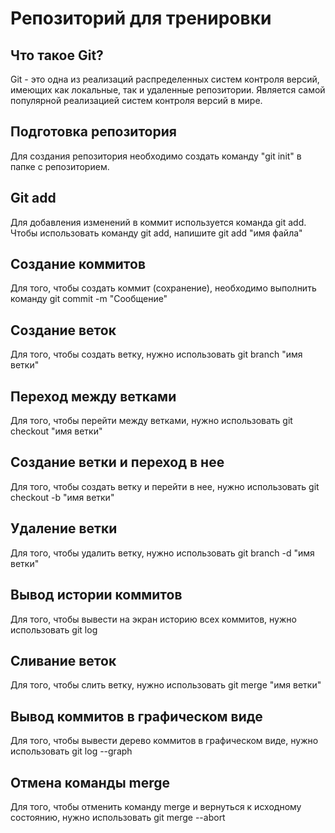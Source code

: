 # Репозиторий для тренировки

## Что такое Git?
Git - это одна из реализаций распределенных систем контроля версий, имеющих как локальные, так и удаленные репозитории. 
Является самой популярной реализацией систем контроля версий в мире.

## Подготовка репозитория
Для создания репозитория необходимо создать команду "git init" в папке с репозиторием.

## Git add
Для добавления изменений в коммит используется команда git add. Чтобы использовать команду git add, напишите git add "имя файла"

## Создание коммитов
Для того, чтобы создать коммит (сохранение), необходимо выполнить команду git commit -m "Сообщение"

## Создание веток
Для того, чтобы создать ветку, нужно использовать git branch "имя ветки"

## Переход между ветками
Для того, чтобы перейти между ветками, нужно использовать git checkout "имя ветки"

## Создание ветки и переход в нее
Для того, чтобы создать ветку и перейти в нее, нужно использовать git checkout -b "имя ветки"

## Удаление ветки
Для того, чтобы удалить ветку, нужно использовать git branch -d "имя ветки"

## Вывод истории коммитов
Для того, чтобы вывести на экран историю всех коммитов, нужно использовать git log

## Cливание веток
Для того, чтобы слить ветку, нужно использовать git merge "имя ветки"

## Вывод коммитов в графическом виде
Для того, чтобы вывести дерево коммитов в графическом виде, нужно использовать git log --graph

## Отмена команды merge
Для того, чтобы отменить команду merge и вернуться к исходному состоянию, нужно использовать git merge --abort
